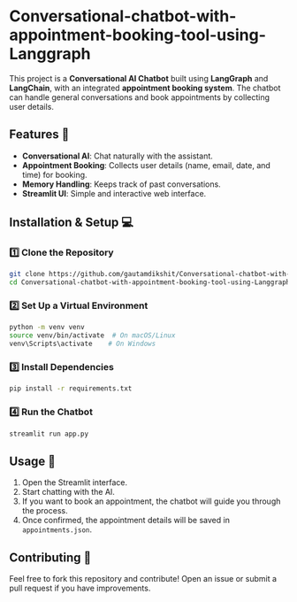 # Conversational-chatbot-with-appointment-booking-tool-using-Langgraph

This project is a **Conversational AI Chatbot** built using **LangGraph** and **LangChain**, with an integrated **appointment booking system**. The chatbot can handle general conversations and book appointments by collecting user details.

## Features 🚀
- **Conversational AI**: Chat naturally with the assistant.
- **Appointment Booking**: Collects user details (name, email, date, and time) for booking.
- **Memory Handling**: Keeps track of past conversations.
- **Streamlit UI**: Simple and interactive web interface.


## Installation & Setup 💻
### 1️⃣ Clone the Repository
```sh
git clone https://github.com/gautamdikshit/Conversational-chatbot-with-appointment-booking-tool-using-Langgraph.git
cd Conversational-chatbot-with-appointment-booking-tool-using-Langgraph
```

### 2️⃣ Set Up a Virtual Environment
```sh
python -m venv venv
source venv/bin/activate  # On macOS/Linux
venv\Scripts\activate    # On Windows
```

### 3️⃣ Install Dependencies
```sh
pip install -r requirements.txt
```

### 4️⃣ Run the Chatbot
```sh
streamlit run app.py
```

## Usage 📝
1. Open the Streamlit interface.
2. Start chatting with the AI.
3. If you want to book an appointment, the chatbot will guide you through the process.
4. Once confirmed, the appointment details will be saved in `appointments.json`.



## Contributing 🤝
Feel free to fork this repository and contribute! Open an issue or submit a pull request if you have improvements.

